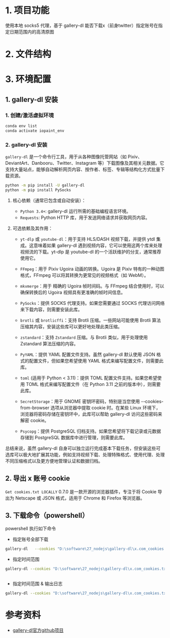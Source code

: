 # 1. 项目功能

使用本地 socks5 代理，基于 gallery-dl  能否下载x（前身twitter）指定账号在指定日期范围内的高清原图


# 2. 文件结构




# 3.  环境配置


## 1. gallery-dl 安装

### 1. 创建/激活虚拟环境

```sh
conda env list
conda activate iopaint_env
```


### 2. gallery-dl 安装

`gallery-dl` 是一个命令行工具，用于从各种图像托管网站（如 Pixiv、DeviantArt、Danbooru、Twitter、Instagram 等）下载图像及其相关元数据。它支持大量站点，能够自动解析网页内容、按作者、标签、专辑等结构化方式批量下载资源。

```sh
python -m pip install -U gallery-dl
python -m pip install PySocks
```


1. 核心依赖（通常已包含或自动安装）：

   - `Python 3.4+`: gallery-dl 运行所需的基础编程语言环境。
   - `Requests`: Python HTTP 库，用于发送网络请求并获取网页内容。


2. 可选依赖及其作用：

   - `yt-dlp` 或 `youtube-dl`：用于支持 HLS/DASH 视频下载，并提供 ytdl 集成。这意味着如果 gallery-dl 遇到视频内容，它可以使用这两个库来处理视频流的下载。yt-dlp 是 youtube-dl 的一个活跃维护的分支，通常推荐使用它。

   - `FFmpeg`：用于 Pixiv Ugoira 动画的转换。Ugoira 是 Pixiv 特有的一种动图格式，FFmpeg 可以将其转换为更常见的视频格式（如 WebM）。

   - `mkvmerge`：用于 精确的 Ugoira 帧时间码。与 FFmpeg 结合使用时，可以确保转换后的 Ugoira 视频具有更准确的帧时间信息。

   - `PySocks`：提供 SOCKS 代理支持。如果您需要通过 SOCKS 代理访问网络来下载内容，则需要安装此库。

   - `brotli` 或 `brotlicffi`：支持 Brotli 压缩。一些网站可能使用 Brotli 算法压缩其内容，安装这些库可以更好地处理此类压缩。

   - `zstandard`：支持 `Zstandard` 压缩。与 Brotli 类似，用于处理使用 Zstandard 算法压缩的内容。

   - `PyYAML`：提供 YAML 配置文件支持。虽然 gallery-dl 默认使用 JSON 格式的配置文件，但如果您希望使用 YAML 格式来编写配置文件，则需要此库。

   - `toml` (适用于 Python < 3.11)：提供 TOML 配置文件支持。如果您希望使用 TOML 格式来编写配置文件（在 Python 3.11 之前的版本中），则需要此库。

   - `SecretStorage`：用于 GNOME 密钥环密码，特别是当您使用 --cookies-from-browser 选项从浏览器中提取 cookie 时。在某些 Linux 环境下，浏览器将密码存储在密钥环中，此库可以帮助 gallery-dl 访问这些密码来解密 cookie。

   - `Psycopg`：提供 PostgreSQL 归档支持。如果您希望将下载记录或元数据存储到 PostgreSQL 数据库中进行管理，则需要此库。

总结来说，虽然 gallery-dl 自身可以独立运行完成基本下载任务，但安装这些可选库可以极大地扩展其功能，例如支持视频下载、处理特殊格式、使用代理、处理不同压缩格式以及更方便地管理认证和数据归档。






## 2. 导出 x 账号 cookie

`Get cookies.txt LOCALLY` 0.7.0 是一款开源的浏览器插件，专注于将 Cookie 导出为 Netscape 或 JSON 格式，适用于 Chrome 和 Firefox 等浏览器。






## 3. 下载命令（powershell）

powershell 执行如下命令


- 指定账号全部下载

```sh
gallery-dl   --cookies "D:\software\27_nodejs\gallery-dl\x.com_cookies.txt"   --proxy "socks5://127.0.0.1:1080"     https://twitter.com/Japantravelco/media
```



- 指定时间范围

```sh
gallery-dl --cookies "D:\software\27_nodejs\gallery-dl\x.com_cookies.txt" --proxy "socks5://127.0.0.1:1080" --filter "date >= datetime(2025, 4, 12) and date < datetime(2025, 5, 29)"   https://twitter.com/Japantravelco/media



```


- 指定时间范围 & 输出日志
 
```sh
gallery-dl --cookies "D:\software\27_nodejs\gallery-dl\x.com_cookies.txt" --proxy "socks5://127.0.0.1:1080" --filter "date >= datetime(2025, 1, 27) and date < datetime(2025, 5, 28)" -v https://twitter.com/Japantravelco/media > download_log.txt 2>&1
```






# 参考资料

- [gallery-dl官方github项目](https://github.com/mikf/gallery-dl/tree/master)





